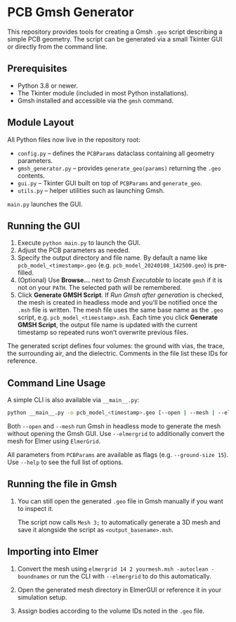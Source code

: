 # PCB Gmsh Generator

This repository provides tools for creating a Gmsh `.geo` script describing a simple PCB geometry.  The script can be generated via a small Tkinter GUI or directly from the command line.

## Prerequisites
- Python 3.8 or newer.
- The Tkinter module (included in most Python installations).
- Gmsh installed and accessible via the `gmsh` command.

## Module Layout
All Python files now live in the repository root:
- `config.py` – defines the `PCBParams` dataclass containing all geometry parameters.
- `gmsh_generator.py` – provides `generate_geo(params)` returning the `.geo` contents.
- `gui.py` – Tkinter GUI built on top of `PCBParams` and `generate_geo`.
- `utils.py` – helper utilities such as launching Gmsh.

`main.py` launches the GUI.

## Running the GUI
1. Execute `python main.py` to launch the GUI.
2. Adjust the PCB parameters as needed.
3. Specify the output directory and file name. By default a name like
   `pcb_model_<timestamp>.geo` (e.g. `pcb_model_20240108_142500.geo`) is pre-filled.
4. (Optional) Use **Browse...** next to *Gmsh Executable* to locate `gmsh` if it is not on your `PATH`. The selected path will be remembered.
5. Click **Generate GMSH Script**. If *Run Gmsh after generation* is checked, the
   mesh is created in headless mode and you'll be notified once the `.msh` file is
   written. The mesh file uses the same base name as the `.geo` script, e.g.
   `pcb_model_<timestamp>.msh`.
   Each time you click **Generate GMSH Script**, the output file name is updated
   with the current timestamp so repeated runs won't overwrite previous files.

The generated script defines four volumes: the ground with vias, the trace, the surrounding air, and the dielectric. Comments in the file list these IDs for reference.

## Command Line Usage
A simple CLI is also available via `__main__.py`:

```bash
python __main__.py -o pcb_model_<timestamp>.geo [--open | --mesh | --elmergrid] [--param value ...]
```

Both `--open` and `--mesh` run Gmsh in headless mode to generate the mesh without opening the Gmsh GUI. Use `--elmergrid` to additionally convert the mesh for Elmer using `ElmerGrid`.

All parameters from `PCBParams` are available as flags (e.g. `--ground-size 15`). Use `--help` to see the full list of options.

## Running the file in Gmsh
1. You can still open the generated `.geo` file in Gmsh manually if you want to inspect it.

   The script now calls `Mesh 3;` to automatically generate a 3D mesh and save it
   alongside the script as `<output_basename>.msh`.

## Importing into Elmer
1. Convert the mesh using `elmergrid 14 2 yourmesh.msh -autoclean -boundnames` or run the CLI with `--elmergrid` to do this automatically.




2. Open the generated mesh directory in ElmerGUI or reference it in your simulation setup.
3. Assign bodies according to the volume IDs noted in the `.geo` file.
